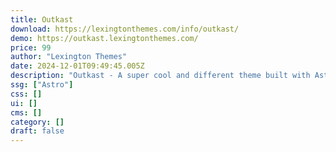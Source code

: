 ```yaml
---
title: Outkast
download: https://lexingtonthemes.com/info/outkast/
demo: https://outkast.lexingtonthemes.com/
price: 99
author: "Lexington Themes"
date: 2024-12-01T09:49:45.005Z
description: "Outkast - A super cool and different theme built with Astrojs and Talwind CSS for your agency or studio"
ssg: ["Astro"]
css: []
ui: []
cms: []
category: []
draft: false
---
```

